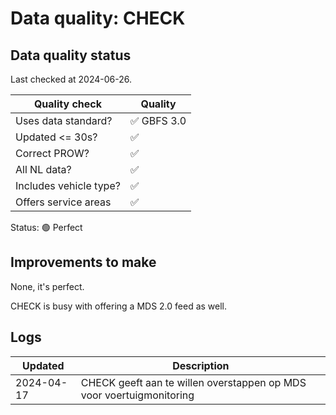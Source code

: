 # Data quality: CHECK

## Data quality status

Last checked at 2024-06-26.

| **Quality check**           | **Quality**
| --                          | --          |
| Uses data standard?         | ✅ GBFS 3.0
| Updated <= 30s?             | ✅
| Correct PROW?               | ✅
| All NL data?                | ✅
| Includes vehicle type?      | ✅
| Offers service areas        | ✅

Status: 🟢 Perfect

## Improvements to make

None, it's perfect.

CHECK is busy with offering a MDS 2.0 feed as well.

## Logs

| Updated    | Description
| ----       | ---
| 2024-04-17 | CHECK geeft aan te willen overstappen op MDS voor voertuigmonitoring
